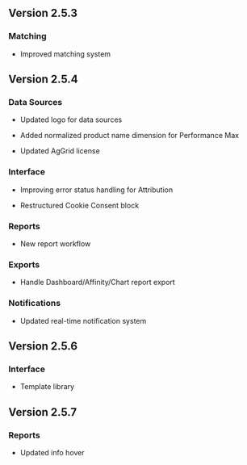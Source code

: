 
## Version 2.5.3

### Matching

* Improved matching system




## Version 2.5.4

### Data Sources

* Updated logo for data sources


* Added normalized product name dimension for Performance Max


* Updated AgGrid license




### Interface

* Improving error status handling for Attribution 


* Restructured Cookie Consent block




### Reports

* New report workflow




### Exports

* Handle Dashboard/Affinity/Chart report export




### Notifications

* Updated real-time notification system




## Version 2.5.6

### Interface

* Template library




## Version 2.5.7

### Reports

* Updated info hover 





